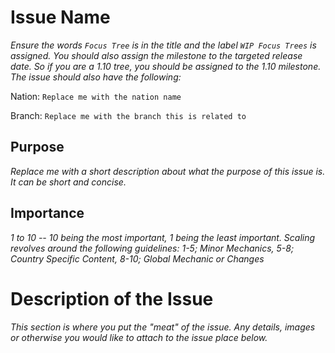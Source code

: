 # Issue Name

_Ensure the words ``Focus Tree`` is in the title and the label ``WIP Focus Trees`` is assigned. You should also assign the milestone to the targeted release date. So if you are a 1.10 tree, you should be assigned to the 1.10 milestone. The issue should also have the following:_

Nation: ``Replace me with the nation name``

Branch: ``Replace me with the branch this is related to``

## Purpose 

_Replace me with a short description about what the purpose of this issue is. It can be short and concise._

## Importance

_1 to 10 -- 10 being the most important, 1 being the least important. Scaling revolves around the following guidelines: 1-5; Minor Mechanics, 5-8; Country Specific Content, 8-10; Global Mechanic or Changes_

# Description of the Issue

_This section is where you put the "meat" of the issue. Any details, images or otherwise you would like to attach to the issue place below._
